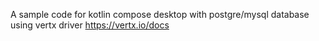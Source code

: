 A sample code for kotlin compose desktop with postgre/mysql database using vertx driver
https://vertx.io/docs
